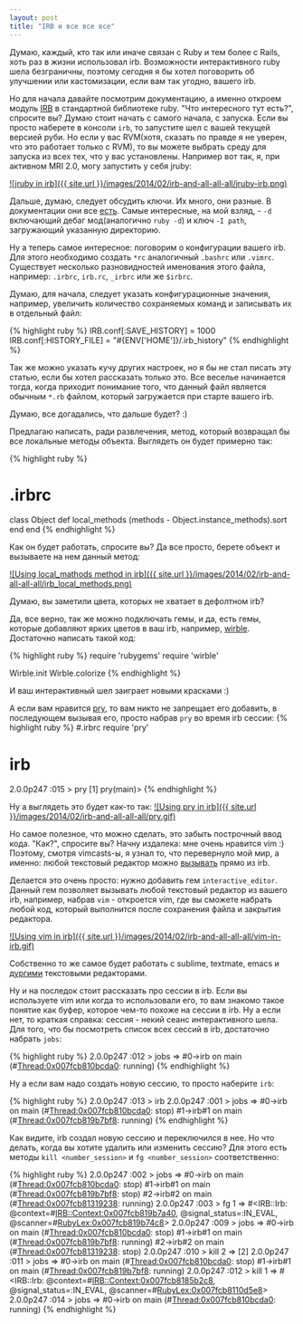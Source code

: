 ```yaml
---
layout: post
title: "IRB и все все все"
---
```


Думаю, каждый, кто так или иначе связан с Ruby и тем более с Rails, хоть раз в жизни использовал irb. Возможности интерактивного ruby шела безграничны, поэтому сегодня я бы хотел поговорить об улучшении или кастомизации, если вам так угодно, вашего irb. 

Но для начала давайте посмотрим документацию, а именно откроем модуль [IRB](http://www.ruby-doc.org/stdlib-2.0/libdoc/irb/rdoc/IRB.html) в стандартной библиотеке ruby.
"Что интересного тут есть?", спросите вы? Думаю стоит начать с самого начала, с запуска. Если вы просто наберете в консоли `irb`, то запустите шел с вашей текущей версией руби. Но  если у вас RVM(хотя, сказать по правде я не уверен, что это работает только с RVM), то вы можете выбрать среду для запуска из всех тех, что у вас установлены. Например вот так, я, при активном MRI 2.0, могу запустить у себя jruby:

<a class="lightbox" href="{{ site.url }}/images/2014/02/irb-and-all-all-all/jruby-irb.png">
![jruby in irb]({{ site.url }}/images/2014/02/irb-and-all-all-all/jruby-irb.png)
</a>

Дальше, думаю, следует обсудить ключи. Их много, они разные. В документации они все [есть](http://www.ruby-doc.org/stdlib-2.0/libdoc/irb/rdoc/IRB.html#module-IRB-label-Command+line+options). Самые интересные, на мой взляд, - `-d` включающий дебаг мод(аналогично `ruby -d`) и ключ `-I path`, загружающий указанную директорию.

Ну а теперь самое интересное: поговорим о конфигурации вашего irb. Для этого необходимо создать `*rc` аналогичный `.bashrc` или `.vimrc`. Существует несколько разновидностей именования этого файла, например: `.irbrc`, `irb.rc`, `_irbrc` или же `$irbrc`. 

Думаю, для начала, следует указать конфигурационные значения, например, увеличить количество сохраняемых команд и записывать их в отдельный файл:

{% highlight ruby %}
IRB.conf[:SAVE_HISTORY] = 1000
IRB.conf[:HISTORY_FILE] = "#{ENV['HOME']}/.irb_history"
{% endhighlight %}

Так же можно указать кучу других настроек, но я бы не стал писать эту статью, если бы хотел рассказать только это. Все веселье начинается тогда, когда приходит понимание того, что данный файл является обычным `*.rb` файлом, который загружается при старте вашего irb. 

Думаю, все догадались, что дальше будет? :)

Предлагаю написать, ради развлечения, метод, который возвращал бы все локальные методы объекта. Выглядеть он будет примерно так:

{% highlight ruby %}
# .irbrc
class Object
  def local_methods
    (methods - Object.instance_methods).sort
  end
end
{% endhighlight %}

Как он будет работать, спросите вы? Да все просто, берете объект и вызываете на нем данный метод:

<a class="lightbox" href="{{ site.url }}/images/2014/02/irb-and-all-all-all/irb_local_methods.png">
![Using local_mathods method in irb]({{ site.url }}/images/2014/02/irb-and-all-all-all/irb_local_methods.png)
</a>

Думаю, вы заметили цвета, которых не хватает в дефолтном irb? 

Да, все верно, так же можно подключать гемы, и да, есть гемы, которые добавляют ярких цветов в ваш irb, например, [wirble](https://github.com/blackwinter/wirble). Достаточно написать такой код: 

{% highlight ruby %}
require 'rubygems'
require 'wirble'

Wirble.init
Wirble.colorize
{% endhighlight %}

И ваш интерактивный шел заиграет новыми красками :)

А если вам нравится [pry](http://pryrepl.org/), то вам никто не запрещает его добавить, в последующем вызывая его, просто набрав `pry` во время irb сессии:
{% highlight ruby %}
#.irbrc
require 'pry'

# irb
2.0.0p247 :015 > pry
[1] pry(main)> 
{% endhighlight %}

Ну а выглядеть это будет как-то так:
<a class="lightbox" href="{{ site.url }}/images/2014/02/irb-and-all-all-all/pry.gif">
![Using pry in irb]({{ site.url }}/images/2014/02/irb-and-all-all-all/pry.gif)
</a>

Но самое полезное, что можно сделать, это забыть построчный ввод кода. "Как?", спросите вы? Начну издалека: мне очень нравится vim :) Поэтому, смотря vimcasts-ы, я узнал то, что перевернуло мой мир, а именно: любой текстовый редактор можно [вызывать](http://vimcasts.org/episodes/running-vim-within-irb/) прямо из irb. 

Делается это очень просто: нужно добавить гем `interactive_editor`. Данный гем позволяет вызывать любой текстовый редактор из вашего irb, например, набрав `vim` - откроется vim, где вы сможете набрать любой код, который выполнится после сохранения файла и закрытия редактора. 

<a class="lightbox" href="{{ site.url }}/images/2014/02/irb-and-all-all-all/vim-in-irb.gif">
![Using vim in irb]({{ site.url }}/images/2014/02/irb-and-all-all-all/vim-in-irb.gif)
</a>

Собственно то же самое будет работать с sublime, textmate, emacs и [дургими](https://github.com/jberkel/interactive_editor/blob/master/lib/interactive_editor.rb#L92) текстовыми редакторами. 

Ну и на последок стоит рассказать про сессии в irb. Если вы используете vim или когда то использовали его, то вам знакомо такое понятие как буфер, которое чем-то похоже на сессии в irb. Ну а если нет, то краткая справка: сессия - некий сеанс интерактивного шела. Для того, что бы посмотреть список всех сессий в irb, достаточно набрать `jobs`:

{% highlight ruby %}
2.0.0p247 :012 > jobs
 => #0->irb on main (#<Thread:0x007fcb810bcda0>: running) 
{% endhighlight %}

Ну а если вам надо создать новую сессию, то просто наберите `irb`:

{% highlight ruby %}
2.0.0p247 :013 > irb
2.0.0p247 :001 > jobs
 => #0->irb on main (#<Thread:0x007fcb810bcda0>: stop)
#1->irb#1 on main (#<Thread:0x007fcb819b7bf8>: running) 
{% endhighlight %}

Как видите, irb создал новую сессию и переключился в нее. Но что делать, когда вы хотите удалить или изменить сессию? Для этого есть методы `kill <number_session>` и `fg <number_session>` соответственно:

{% highlight ruby %}
2.0.0p247 :002 > jobs
 => #0->irb on main (#<Thread:0x007fcb810bcda0>: stop)
#1->irb#1 on main (#<Thread:0x007fcb819b7bf8>: stop)
#2->irb#2 on main (#<Thread:0x007fcb81319238>: running) 
2.0.0p247 :003 > fg 1
 => #<IRB::Irb: @context=#<IRB::Context:0x007fcb819b7a40>, @signal_status=:IN_EVAL, @scanner=#<RubyLex:0x007fcb819b74c8>> 
2.0.0p247 :009 > jobs
 => #0->irb on main (#<Thread:0x007fcb810bcda0>: stop)
#1->irb#1 on main (#<Thread:0x007fcb819b7bf8>: running)
#2->irb#2 on main (#<Thread:0x007fcb81319238>: stop) 
2.0.0p247 :010 > kill 2
 => [2] 
2.0.0p247 :011 > jobs
 => #0->irb on main (#<Thread:0x007fcb810bcda0>: stop)
#1->irb#1 on main (#<Thread:0x007fcb819b7bf8>: running) 
2.0.0p247 :012 > kill 1
 => #<IRB::Irb: @context=#<IRB::Context:0x007fcb8185b2c8>, @signal_status=:IN_EVAL, @scanner=#<RubyLex:0x007fcb8110d5e8>> 
2.0.0p247 :014 > jobs
 => #0->irb on main (#<Thread:0x007fcb810bcda0>: running) 
{% endhighlight %}
